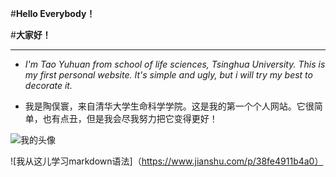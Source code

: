 
#**Hello Everybody！**

#**大家好！**

---

- *I'm Tao Yuhuan from school of life sciences, Tsinghua University. This is my first personal website. It's simple and ugly, but i will try my best to decorate it.*

- 我是陶俣寰，来自清华大学生命科学学院。这是我的第一个个人网站。它很简单，也有点丑，但是我会尽我努力把它变得更好！

![我的头像](C:\Users\Tao\Documents\GitHub\tyh-19.github.io\3.bmp)

![我从这儿学习markdown语法]（https://www.jianshu.com/p/38fe4911b4a0）
